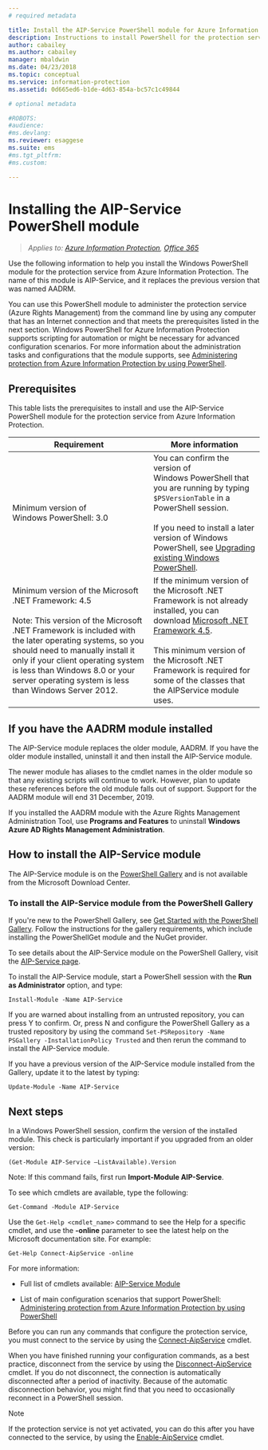 ```yaml
---
# required metadata

title: Install the AIP-Service PowerShell module for Azure Information Protection
description: Instructions to install PowerShell for the protection service from Azure Information Protection. The name of this module is AIP-Service.
author: cabailey
ms.author: cabailey
manager: mbaldwin
ms.date: 04/23/2018
ms.topic: conceptual
ms.service: information-protection
ms.assetid: 0d665ed6-b1de-4d63-854a-bc57c1c49844

# optional metadata

#ROBOTS:
#audience:
#ms.devlang:
ms.reviewer: esaggese
ms.suite: ems
#ms.tgt_pltfrm:
#ms.custom:

---
```


# Installing the AIP-Service PowerShell module

>*Applies to: [Azure Information Protection](https://azure.microsoft.com/pricing/details/information-protection), [Office 365](http://download.microsoft.com/download/E/C/F/ECF42E71-4EC0-48FF-AA00-577AC14D5B5C/Azure_Information_Protection_licensing_datasheet_EN-US.pdf)*

Use the following information to help you install the Windows PowerShell module for the protection service from Azure Information Protection. The name of this module is AIP-Service, and it replaces the previous version that was named AADRM.

You can use this PowerShell module to administer the protection service (Azure Rights Management) from the command line by using any computer that has an Internet connection and that meets the prerequisites listed in the next section. Windows PowerShell for Azure Information Protection supports scripting for automation or might be necessary for advanced configuration scenarios. For more information about the administration tasks and configurations that the module supports, see [Administering protection from Azure Information Protection by using PowerShell](administer-powershell.md).

## Prerequisites
This table lists the prerequisites to install and use the AIP-Service PowerShell module for the protection service from Azure Information Protection.

|Requirement|More information|
|---------------|--------------------|
|Minimum version of Windows PowerShell: 3.0|You can confirm the version of Windows PowerShell that you are running by typing `$PSVersionTable` in a PowerShell session. <br /><br /> If you need to install a later version of Windows PowerShell, see [Upgrading existing Windows PowerShell](/powershell/scripting/setup/installing-windows-powershell#upgrading-existing-windows-powershell).|
|Minimum version of the Microsoft .NET Framework: 4.5<br /><br />Note: This version of the Microsoft .NET Framework is included with the later operating systems, so you should  need to manually install it only if your client operating system is less than Windows 8.0 or your server operating system is less than Windows Server 2012.|If the minimum version of the  Microsoft .NET Framework is not already installed, you can download [Microsoft .NET Framework 4.5](http://www.microsoft.com/download/details.aspx?id=30653).<br /><br />This minimum version of the Microsoft .NET Framework is required for some of the classes that the AIPService module uses.|

## If you have the AADRM module installed

The AIP-Service module replaces the older module, AADRM. If you have the older module installed, uninstall it and then install the AIP-Service module.

The newer module has aliases to the cmdlet names in the older module so that any existing scripts will continue to work. However, plan to update these references before the old module falls out of support. Support for the AADRM module will end 31 December, 2019.

If you installed the AADRM module with the Azure Rights Management Administration Tool, use **Programs and Features** to uninstall **Windows Azure AD Rights Management Administration**.


## How to install the AIP-Service module

The AIP-Service module is on the [PowerShell Gallery](/powershell/gallery/readme) and is not available from the Microsoft Download Center. 

### To install the AIP-Service module from the PowerShell Gallery

If you're new to the PowerShell Gallery, see [Get Started with the PowerShell Gallery](/powershell/gallery/psgallery/psgallery_gettingstarted). Follow the instructions for the gallery requirements, which include installing the PowerShellGet module and the NuGet provider.

To see details about the AIP-Service module on the PowerShell Gallery, visit the [AIP-Service page](https://www.powershellgallery.com/packages/AIP-Service).

To install the AIP-Service module, start a PowerShell session with the **Run as Administrator** option, and type:

	Install-Module -Name AIP-Service

If you are warned about installing from an untrusted repository, you can press Y to confirm. Or, press N and configure the PowerShell Gallery as a trusted repository by using the command `Set-PSRepository -Name PSGallery -InstallationPolicy Trusted` and then rerun the command to install the AIP-Service module.  

If you have a previous version of the AIP-Service module installed from the Gallery, update it to the latest by typing:

	Update-Module -Name AIP-Service


## Next steps
In a Windows PowerShell session, confirm the version of the installed module. This check is particularly important if you upgraded from an older version:

```
(Get-Module AIP-Service –ListAvailable).Version
```

Note: If this command fails, first run **Import-Module AIP-Service**.

To see which cmdlets are available, type the following:

```
Get-Command -Module AIP-Service
```

Use the `Get-Help <cmdlet_name>` command to see the Help for a specific cmdlet, and use the **-online** parameter to see the latest help on the Microsoft documentation site. For example:

```
Get-Help Connect-AipService -online
```

For more information:

-   Full list of cmdlets available: [AIP-Service Module](/powershell/aipservice/?view=azureipps#aipservice)

-   List of main configuration scenarios that support PowerShell: [Administering protection from Azure Information Protection by using PowerShell](administer-powershell.md)

Before you can run any commands that configure the protection service, you must connect to the service by using the [Connect-AipService](/powershell/aipservice/connect-aipservice) cmdlet.

When you have finished running your configuration commands, as a best practice, disconnect from the service by using the [Disconnect-AipService](/powershell/aipservice/disconnect-aipservice) cmdlet. If you do not disconnect, the connection is automatically disconnected after a period of inactivity. Because of the automatic disconnection behavior, you might find that you need to occasionally reconnect in a PowerShell session. 

> [!NOTE]
> If the protection service is not yet activated, you can do this after you have connected to the service, by using the [Enable-AipService](/powershell/aipservice/enable-aipservice) cmdlet.

